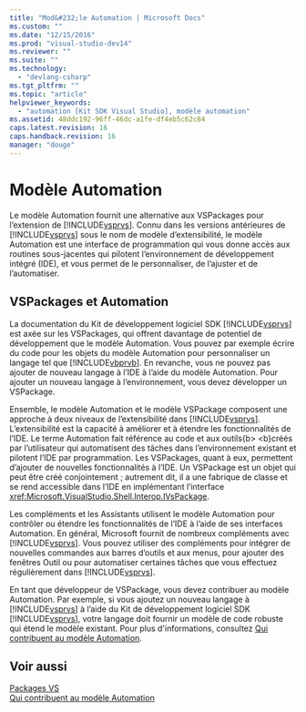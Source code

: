 ```yaml
---
title: "Mod&#232;le Automation | Microsoft Docs"
ms.custom: ""
ms.date: "12/15/2016"
ms.prod: "visual-studio-dev14"
ms.reviewer: ""
ms.suite: ""
ms.technology: 
  - "devlang-csharp"
ms.tgt_pltfrm: ""
ms.topic: "article"
helpviewer_keywords: 
  - "automation [Kit SDK Visual Studio], modèle automation"
ms.assetid: 48ddc192-96ff-46dc-a1fe-df4eb5c62c84
caps.latest.revision: 16
caps.handback.revision: 16
manager: "douge"
---
```

# Mod&#232;le Automation
Le modèle Automation fournit une alternative aux VSPackages pour l’extension de [!INCLUDE[vsprvs](../assembler/masm/includes/vsprvs_md.md)]. Connu dans les versions antérieures de [!INCLUDE[vsprvs](../assembler/masm/includes/vsprvs_md.md)] sous le nom de modèle d’extensibilité, le modèle Automation est une interface de programmation qui vous donne accès aux routines sous\-jacentes qui pilotent l’environnement de développement intégré \(IDE\), et vous permet de le personnaliser, de l’ajuster et de l’automatiser.  
  
## VSPackages et Automation  
 La documentation du Kit de développement logiciel SDK [!INCLUDE[vsprvs](../assembler/masm/includes/vsprvs_md.md)] est axée sur les VSPackages, qui offrent davantage de potentiel de développement que le modèle Automation. Vous pouvez par exemple écrire du code pour les objets du modèle Automation pour personnaliser un langage tel que [!INCLUDE[vbprvb](../dotnet/includes/vbprvb_md.md)]. En revanche, vous ne pouvez pas ajouter de nouveau langage à l’IDE à l’aide du modèle Automation. Pour ajouter un nouveau langage à l’environnement, vous devez développer un VSPackage.  
  
 Ensemble, le modèle Automation et le modèle VSPackage composent une approche à deux niveaux de l’extensibilité dans [!INCLUDE[vsprvs](../assembler/masm/includes/vsprvs_md.md)]. L’extensibilité est la capacité à améliorer et à étendre les fonctionnalités de l’IDE. Le terme Automation fait référence au code et aux outils{b\> \<b}créés par l’utilisateur qui automatisent des tâches dans l’environnement existant et pilotent l’IDE par programmation. Les VSPackages, quant à eux, permettent d’ajouter de nouvelles fonctionnalités à l’IDE. Un VSPackage est un objet qui peut être créé conjointement ; autrement dit, il a une fabrique de classe et se rend accessible dans l’IDE en implémentant l’interface <xref:Microsoft.VisualStudio.Shell.Interop.IVsPackage>.  
  
 Les compléments et les Assistants utilisent le modèle Automation pour contrôler ou étendre les fonctionnalités de l’IDE à l’aide de ses interfaces Automation. En général, Microsoft fournit de nombreux compléments avec [!INCLUDE[vsprvs](../assembler/masm/includes/vsprvs_md.md)]. Vous pouvez utiliser des compléments pour intégrer de nouvelles commandes aux barres d’outils et aux menus, pour ajouter des fenêtres Outil ou pour automatiser certaines tâches que vous effectuez régulièrement dans [!INCLUDE[vsprvs](../assembler/masm/includes/vsprvs_md.md)].  
  
 En tant que développeur de VSPackage, vous devez contribuer au modèle Automation. Par exemple, si vous ajoutez un nouveau langage à [!INCLUDE[vsprvs](../assembler/masm/includes/vsprvs_md.md)] à l’aide du Kit de développement logiciel SDK [!INCLUDE[vsprvs](../assembler/masm/includes/vsprvs_md.md)], votre langage doit fournir un modèle de code robuste qui étend le modèle existant. Pour plus d'informations, consultez [Qui contribuent au modèle Automation](../Topic/Contributing%20to%20the%20Automation%20Model.md).  
  
## Voir aussi  
 [Packages VS](../Topic/VSPackages.md)   
 [Qui contribuent au modèle Automation](../Topic/Contributing%20to%20the%20Automation%20Model.md)